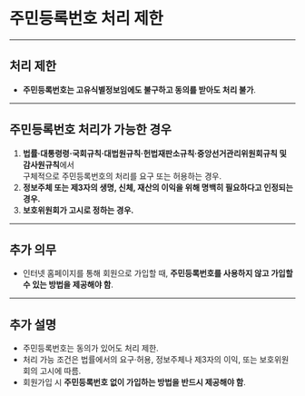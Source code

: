 # 주민등록번호 처리 제한

---

## 처리 제한

- **주민등록번호는 고유식별정보임에도 불구하고 동의를 받아도 처리 불가**.

---

## 주민등록번호 처리가 가능한 경우

1. **법률·대통령령·국회규칙·대법원규칙·헌법재판소규칙·중앙선거관리위원회규칙 및 감사원규칙**에서  
   구체적으로 주민등록번호의 처리를 요구 또는 허용하는 경우.  
2. **정보주체 또는 제3자의 생명, 신체, 재산의 이익을 위해 명백히 필요하다고 인정되는 경우.**  
3. **보호위원회가 고시로 정하는 경우.**

---

## 추가 의무

- 인터넷 홈페이지를 통해 회원으로 가입할 때, **주민등록번호를 사용하지 않고 가입할 수 있는 방법을 제공해야 함**.

---

## 추가 설명

- 주민등록번호는 동의가 있어도 처리 제한.  
- 처리 가능 조건은 법률에서의 요구·허용, 정보주체나 제3자의 이익, 또는 보호위원회의 고시에 따름.  
- 회원가입 시 **주민등록번호 없이 가입하는 방법을 반드시 제공해야 함**.
